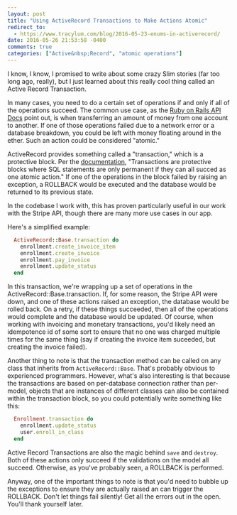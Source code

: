 ```yaml
---
layout: post
title: "Using ActiveRecord Transactions to Make Actions Atomic"
redirect_to:
  - https://www.tracylum.com/blog/2016-05-23-enums-in-activerecord/
date: 2016-05-26 21:53:58 -0400
comments: true
categories: ["Active&nbsp;Record", "atomic operations"]
---
```


I know, I know, I promised to write about some crazy Slim stories (far too long ago, really), but I just learned about this really cool thing called an Active Record Transaction.

In many cases, you need to do a certain set of operations if and only if all of the operations succeed. The common use case, as the [Ruby on Rails API Docs](http://api.rubyonrails.org/classes/ActiveRecord/Transactions/ClassMethods.html) point out, is when transferring an amount of money from one account to another. If one of those operations failed due to a network error or a database breakdown, you could be left with money floating around in the ether. Such an action could be considered "atomic."

ActiveRecord provides something called a "transaction," which is a protective block. Per the [documentation](http://api.rubyonrails.org/classes/ActiveRecord/Transactions/ClassMethods.html), "Transactions are protective blocks where SQL statements are only permanent if they can all succed as one atomic action." If one of the operations in the block failed by raising an exception, a ROLLBACK would be executed and the database would be returned to its previous state. 

In the codebase I work with, this has proven particularly useful in our work with the Stripe API, though there are many more use cases in our app. 

<!-- more -->

Here's a simplified example: 

```ruby
  ActiveRecord::Base.transaction do
    enrollment.create_invoice_item
    enrollment.create_invoice
    enrollment.pay_invoice
    enrollment.update_status
  end
```

In this transaction, we're wrapping up a set of operations in the ActiveRecord::Base.transaction. If, for some reason, the Stripe API were down, and one of these actions raised an exception, the database would be rolled back. On a retry, if these things succeeded, then all of the operations would complete and the database would be updated. Of course, when working with invoicing and monetary transactions, you'd likely need an idempotence id of some sort to ensure that no one was charged multiple times for the same thing (say if creating the invoice item suceeded, but creating the invoice failed).

Another thing to note is that the transaction method can be called on any class that inherits from `ActiveRecord::Base`. That's probably obvious to experienced programmers. However, what's also interesting is that because the transactions are based on per-database connection rather than per-model, objects that are instances of different classes can also be contained within the transaction block, so you could potentially write something like this:

```ruby
  Enrollment.transaction do
    enrollment.update_status
    user.enroll_in_class
  end
```

Active Record Transactions are also the magic behind `save` and `destroy`. Both of these actions only succeed if the validations on the model all succeed. Otherwise, as you've probably seen, a ROLLBACK is performed. 

Anyway, one of the important things to note is that you'd need to bubble up the exceptions to ensure they are actually raised an can trigger the ROLLBACK. Don't let things fail silently! Get all the errors out in the open. You'll thank yourself later.
